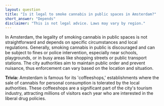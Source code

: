 ```yaml
---
layout: question
title: "Is it legal to smoke cannabis in public spaces in Amsterdam?"
short_answer: "Depends"
disclaimer: "This is not legal advice. Laws may vary by region."
---
```


In Amsterdam, the legality of smoking cannabis in public spaces is not straightforward and depends on specific circumstances and local regulations. Generally, smoking cannabis in public is discouraged and can be subject to fines or police intervention, especially near schools, playgrounds, or in busy areas like shopping streets or public transport stations. The city authorities aim to maintain public order and prevent nuisance, thus enforcement can vary based on the location and situation.

**Trivia:** Amsterdam is famous for its 'coffeeshops,' establishments where the sale of cannabis for personal consumption is tolerated by the local authorities. These coffeeshops are a significant part of the city's tourism industry, attracting millions of visitors each year who are interested in the liberal drug policies.
